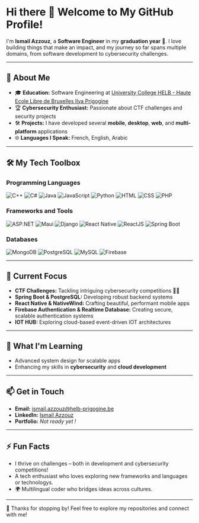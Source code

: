 # Hi there 👋 Welcome to My GitHub Profile!

I'm **Ismail Azzouz**, a **Software Engineer** in my **graduation year** 🚀. I love building things that make an impact, and my journey so far spans multiple domains, from software development to cybersecurity challenges.

---

## 🌟 About Me
- 🎓 **Education:** Software Engineering at [University College HELB - Haute Ecole Libre de Bruxelles Ilya Prigogine](https://www.helb-prigogine.be/)
- 🏆 **Cybersecurity Enthusiast:** Passionate about CTF challenges and security projects
- 🛠️ **Projects:** I have developed several **mobile**, **desktop**, **web**, and **multi-platform** applications
- 🌐 **Languages I Speak:** French, English, Arabic

---

## 🛠️ My Tech Toolbox

### Programming Languages
![C++](https://img.shields.io/badge/-C++-00599C?style=flat&logo=cplusplus&logoColor=white)
![C#](https://img.shields.io/badge/-C%23-239120?style=flat&logo=csharp&logoColor=white)
![Java](https://img.shields.io/badge/-Java-007396?style=flat&logo=java&logoColor=white)
![JavaScript](https://img.shields.io/badge/-JavaScript-F7DF1E?style=flat&logo=javascript&logoColor=black)
![Python](https://img.shields.io/badge/-Python-3776AB?style=flat&logo=python&logoColor=white)
![HTML](https://img.shields.io/badge/-HTML-E34F26?style=flat&logo=html5&logoColor=white)
![CSS](https://img.shields.io/badge/-CSS-1572B6?style=flat&logo=css3&logoColor=white)
![PHP](https://img.shields.io/badge/-PHP-777BB4?style=flat&logo=php&logoColor=white)

### Frameworks and Tools
![ASP.NET](https://img.shields.io/badge/-ASP.NET-512BD4?style=flat&logo=dotnet&logoColor=white)
![Maui](https://img.shields.io/badge/-Maui-512BD4?style=flat&logo=dotnet&logoColor=white)
![Django](https://img.shields.io/badge/-Django-092E20?style=flat&logo=django&logoColor=white)
![React Native](https://img.shields.io/badge/-React%20Native-61DAFB?style=flat&logo=react&logoColor=black)
![ReactJS](https://img.shields.io/badge/-ReactJS-61DAFB?style=flat&logo=react&logoColor=black)
![Spring Boot](https://img.shields.io/badge/-Spring%20Boot-6DB33F?style=flat&logo=springboot&logoColor=white)

### Databases
![MongoDB](https://img.shields.io/badge/-MongoDB-47A248?style=flat&logo=mongodb&logoColor=white)
![PostgreSQL](https://img.shields.io/badge/-PostgreSQL-336791?style=flat&logo=postgresql&logoColor=white)
![MySQL](https://img.shields.io/badge/-MySQL-4479A1?style=flat&logo=mysql&logoColor=white)
![Firebase](https://img.shields.io/badge/-Firebase-FFCA28?style=flat&logo=firebase&logoColor=black)

---

## 🔭 Current Focus
- **CTF Challenges:** Tackling intriguing cybersecurity competitions 🕵️‍♂️
- **Spring Boot & PostgreSQL:** Developing robust backend systems
- **React Native & NativeWind:** Crafting beautiful, performant mobile apps
- **Firebase Authentication & Realtime Database:** Creating secure, scalable authentication systems
- **IOT HUB:** Exploring cloud-based event-driven IOT architectures

---

## 🌱 What I'm Learning
- Advanced system design for scalable apps
- Enhancing my skills in **cybersecurity** and **cloud development**

---

## 📫 Get in Touch
- **Email:** [ismail.azzouz@helb-prigogine.be](mailto:ismail.azzouz@helb-prigogine.be)
- **LinkedIn:** [Ismail Azzouz](https://linkedin.com/in/ismail-azzouz)
- **Portfolio:** *Not ready yet !*

---

## ⚡ Fun Facts
- I thrive on challenges – both in development and cybersecurity competitions!
- A tech enthusiast who loves exploring new frameworks and languages or technologys.
- 🌍 Multilingual coder who bridges ideas across cultures.

---

🎉 Thanks for stopping by! Feel free to explore my repositories and connect with me!
